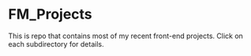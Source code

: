 # FM_Projects
This is repo that contains most of my recent front-end projects. Click on each subdirectory for details.
